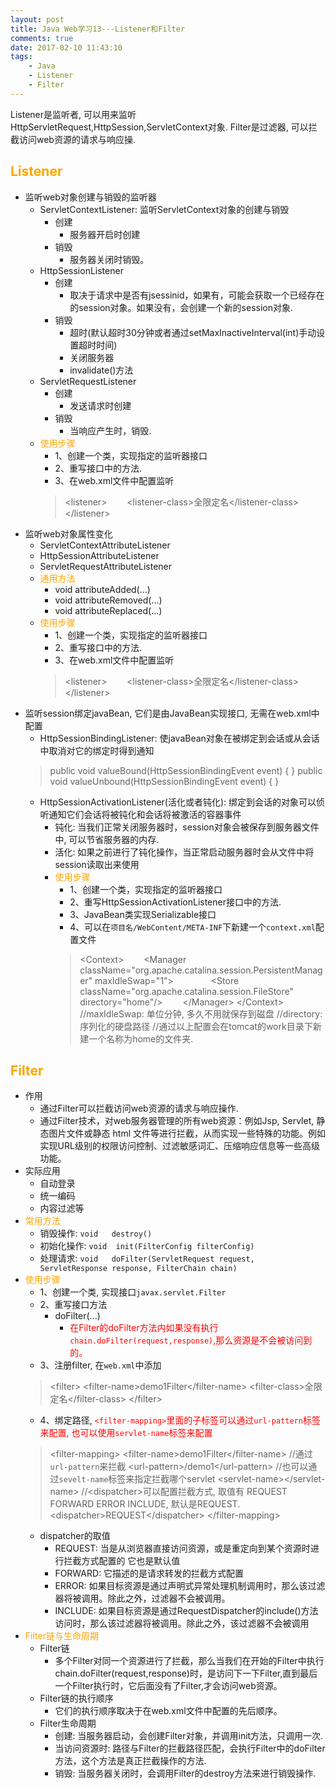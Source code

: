 ```yaml
---
layout: post
title: Java Web学习13---Listener和Filter
comments: true
date: 2017-02-10 11:43:10
tags:
	- Java
	- Listener
	- Filter
---
```

Listener是监听者, 可以用来监听HttpServletRequest,HttpSession,ServletContext对象.
Filter是过滤器, 可以拦截访问web资源的请求与响应操.

## <font color=orange> Listener </font>
* 监听web对象创建与销毁的监听器
	* ServletContextListener: 监听ServletContext对象的创建与销毁
		* 创建
			* 服务器开启时创建
		* 销毁
			* 服务器关闭时销毁。
	* HttpSessionListener
		* 创建
			* 取决于请求中是否有jsessinid，如果有，可能会获取一个已经存在的session对象。如果没有，会创建一个新的session对象.
		* 销毁
			* 超时(默认超时30分钟或者通过setMaxInactiveInterval(int)手动设置超时时间)
			* 关闭服务器
			* invalidate()方法
	* ServletRequestListener	
		* 创建
			* 发送请求时创建
		* 销毁
			* 当响应产生时，销毁.
	* <font color=orange>使用步骤</font>
		* 1、创建一个类，实现指定的监听器接口
		* 2、重写接口中的方法.
		* 3、在web.xml文件中配置监听
		>	<listener&gt;
		&emsp;&emsp;<listener-class&gt;全限定名</listener-class&gt;
		</listener&gt;		
* 监听web对象属性变化
	* ServletContextAttributeListener
	* HttpSessionAttributeListener
	* ServletRequestAttributeListener	
	* <font color=orange>通用方法</font>
		* void attributeAdded(...)
		* void attributeRemoved(...)
		* void attributeReplaced(...)
	* <font color=orange>使用步骤</font>
		* 1、创建一个类，实现指定的监听器接口
		* 2、重写接口中的方法.
		* 3、在web.xml文件中配置监听
		>	<listener&gt;
		&emsp;&emsp;<listener-class&gt;全限定名</listener-class&gt;
		</listener&gt;	
* 监听session绑定javaBean, 它们是由JavaBean实现接口, 无需在web.xml中配置
	* HttpSessionBindingListener: 使javaBean对象在被绑定到会话或从会话中取消对它的绑定时得到通知
	>	public void valueBound(HttpSessionBindingEvent event) {
	}
	public void valueUnbound(HttpSessionBindingEvent event) {
	}
	* HttpSessionActivationListener(活化或者钝化): 绑定到会话的对象可以侦听通知它们会话将被钝化和会话将被激活的容器事件
		* 钝化: 当我们正常关闭服务器时，session对象会被保存到服务器文件中, 可以节省服务器的内存.
		* 活化: 如果之前进行了钝化操作，当正常启动服务器时会从文件中将session读取出来使用
		* <font color=orange>使用步骤</font>
			* 1、创建一个类，实现指定的监听器接口
			* 2、重写HttpSessionActivationListener接口中的方法.
			* 3、JavaBean类实现Serializable接口
			* 4、可以在`项目名/WebContent/META-INF`下新建一个`context.xml`配置文件
			>	<Context&gt;
			&emsp;&emsp;<Manager className="org.apache.catalina.session.PersistentManager" maxIdleSwap="1"&gt;
			&emsp;&emsp;&emsp;&emsp;<Store className="org.apache.catalina.session.FileStore" directory="home"/&gt;
		&emsp;&emsp;</Manager&gt;
		</Context&gt;
		//maxIdleSwap: 单位分钟, 多久不用就保存到磁盘
		//directory: 序列化的硬盘路径
		//通过以上配置会在tomcat的work目录下新建一个名称为home的文件夹.
		
## <font color=orange> Filter </font>
* 作用
	* 通过Filter可以拦截访问web资源的请求与响应操作.
	* 通过Filter技术，对web服务器管理的所有web资源：例如Jsp, Servlet, 静态图片文件或静态 html 文件等进行拦截，从而实现一些特殊的功能。例如实现URL级别的权限访问控制、过滤敏感词汇、压缩响应信息等一些高级功能。
* 实际应用
	* 自动登录
	* 统一编码
	* 内容过滤等
* <font color=orange>常用方法</font>
	* 销毁操作: `void	destroy()`
	* 初始化操作: `void	init(FilterConfig filterConfig)` 
	* 处理请求: `void	doFilter(ServletRequest request, ServletResponse response, FilterChain chain)`
* <font color=orange>使用步骤</font>
	* 1、创建一个类, 实现接口`javax.servlet.Filter`
	* 2、重写接口方法
		* doFilter(...)
			* <font color=red>在Filter的doFilter方法内如果没有执行`chain.doFilter(request,response)`,那么资源是不会被访问到的。</font>
	* 3、注册filter, 在`web.xml`中添加
	>	<filter&gt;
	<filter-name&gt;demo1Filter</filter-name&gt;
	<filter-class&gt;全限定名</filter-class&gt;
	</filter&gt;
	* 4、绑定路径, <font color=red>`<filter-mapping>`里面的子标签可以通过`url-pattern`标签来配置, 也可以使用`servlet-name`标签来配置</font>
	>	<filter-mapping&gt;
	<filter-name&gt;demo1Filter</filter-name&gt;
	//通过`url-pattern`来拦截
	<url-pattern&gt;/demo1</url-pattern&gt;
	//也可以通过`sevelt-name`标签来指定拦截哪个servlet
	<servlet-name&gt;</servlet-name&gt;
	//<dispatcher&gt;可以配置拦截方式, 取值有 REQUEST  FORWARD  ERROR  INCLUDE, 默认是REQUEST.
	<dispatcher&gt;REQUEST</dispatcher&gt;
	</filter-mapping&gt;
	* dispatcher的取值
		* REQUEST: 当是从浏览器直接访问资源，或是重定向到某个资源时进行拦截方式配置的 它也是默认值
		* FORWARD: 它描述的是请求转发的拦截方式配置
		* ERROR: 如果目标资源是通过声明式异常处理机制调用时，那么该过滤器将被调用。除此之外，过滤器不会被调用。
		* INCLUDE: 如果目标资源是通过RequestDispatcher的include()方法访问时，那么该过滤器将被调用。除此之外，该过滤器不会被调用
* <font color=orange>Filter链与生命周期</font>
	* Filter链
		* 多个Filter对同一个资源进行了拦截，那么当我们在开始的Filter中执行	chain.doFilter(request,response)时，是访问下一下Filter,直到最后一个Filter执行时，它后面没有了Filter,才会访问web资源。
	* Filter链的执行顺序
		* 它们的执行顺序取决于<filter-mapping>在web.xml文件中配置的先后顺序。
	* Filter生命周期
		* 创建: 当服务器启动，会创建Filter对象，并调用init方法，只调用一次.
		* 当访问资源时: 路径与Filter的拦截路径匹配，会执行Filter中的doFilter方法，这个方法是真正拦截操作的方法.
		* 销毁: 当服务器关闭时，会调用Filter的destroy方法来进行销毁操作.